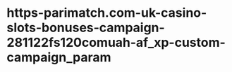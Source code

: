 # https-parimatch.com-uk-casino-slots-bonuses-campaign-281122fs120comuah-af_xp-custom-campaign_param